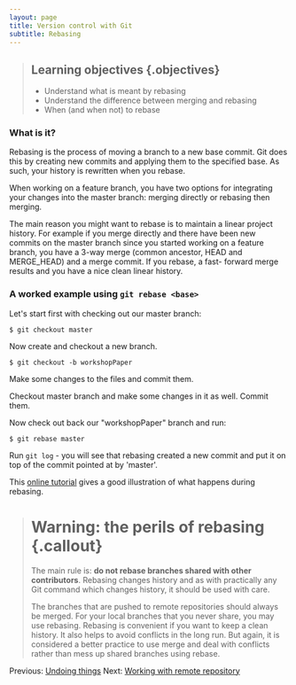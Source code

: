 ```yaml
---
layout: page
title: Version control with Git  
subtitle: Rebasing
---
```


> ## Learning objectives {.objectives}
> * Understand what is meant by rebasing
> * Understand the difference between merging and rebasing
> * When (and when not) to rebase

### What is it?
Rebasing is the process of moving a branch to a new base commit. Git does this
by creating new commits and applying them to the specified base. As such, your
history is rewritten when you rebase. 

When working on a feature branch, you have two options for integrating your
changes into the master branch: merging directly or rebasing then merging. 

The main reason you might want to rebase is to maintain a linear project history. 
For example if you merge directly and there have been new commits on the master 
branch since you started working on a feature branch, you have a 3-way merge 
(common ancestor, HEAD and MERGE_HEAD) and a merge commit. If you rebase, a fast-
forward merge results and you have a nice clean linear history.

### A worked example using `git rebase <base>` 

Let's start first with checking out our master branch:

```{.bash}
$ git checkout master
```
	
Now create and checkout a new branch.

```{.bash}
$ git checkout -b workshopPaper
```
	
Make some changes to the files and commit them.

Checkout master branch and make some changes in it as well. Commit them.

Now check out back our "workshopPaper" branch and run:

```{.bash}
$ git rebase master
```

Run `git log` - you will see that rebasing created a new commit and put it on
top of the commit pointed at by 'master'. 


This [online tutorial](https://www.atlassian.com/git/tutorials/rewriting-history/git-rebase)
gives a good illustration of what happens during rebasing.

> # Warning: the perils of rebasing {.callout}
>
> The main rule is: **do not rebase branches shared with other contributors**.
> Rebasing changes history and as with practically any Git command which changes
> history, it should be used with care. 
> 
> The branches that are pushed to remote repositories should always be merged.
> For your local branches that you never share, you may use rebasing. Rebasing is
> convenient if you want to keep a clean history. It also helps to avoid
> conflicts in the long run. But again, it is considered a better practice to use
> merge and deal with conflicts rather than mess up shared branches using rebase.


Previous: [Undoing things](04-undoing.html) Next: [Working with remote
repository](06-remote.html)
